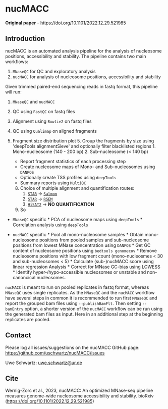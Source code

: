 # nucMACC

**Original paper** - https://doi.org/10.1101/2022.12.29.521985

## Introduction
nucMACC is an automated analysis pipeline for the analysis of nucleosome positions, accessibility and stability. The pipeline contains two main workflows:

1. `MNaseQC` for QC and  exploratory analysis
2. `nucMACC` for analysis of nucleosome positions, accessibility and stability

Given trimmed paired-end sequencing reads in fastq format, this pipeline will run:

1. `MNaseQC` and `nucMACC`
  1. QC using `FastQC` on fastq files
  2. Alignment using `Bowtie2` on fastq files
  3. QC using `Qualimap` on aligned fragments
  4. Fragment size distribution plot
        5. Group the fragments by size using 'deepTools alignmentSieve' and optionally filter blacklisted regions
                1. Mono-nucleosome (140 - 200 bp)
                2. Sub-nucleosome (< 140 bp)
        * Report fragment statistics of each processing step
        * Create nucleosome maps of Mono- and Sub-nucleosomes using `DANPOS`
        * Optionally create TSS profiles using `deepTools`
        * Summary reports using `MultiQC`

        8. Choice of multiple alignment and quantification routes:
           1. [`STAR`](https://github.com/alexdobin/STAR) -> [`Salmon`](https://combine-lab.github.io/salmon/)
           2. [`STAR`](https://github.com/alexdobin/STAR) -> [`RSEM`](https://github.com/deweylab/RSEM)
           3. [`HiSAT2`](https://ccb.jhu.edu/software/hisat2/index.shtml) -> **NO QUANTIFICATION**
        9. So

* `MNaseQC` specific
        * PCA of nucleosome maps using `deepTools`
        * Correlation analysis using `deepTools`

* `nucMACC` specific
        * Pool all mono-nucleosome samples
        * Obtain mono-nucleosome positions from pooled samples and sub-nucleosome positions from lowest MNase concentration using `DANPOS`
        * Get GC content of nucleosome positions using `bedtools genomecov`
        * Remove nucleosome positions with low fragment count (mono-nucleosmes < 30 and sub-nucleosomes < 5)
        * Calculate (sub-)nucMACC score using linear regression Analysis
        * Correct for MNase GC-bias using LOWESS
        * Identify hyper-/hypo-accessible nucleosomes or unstable and non-canoncical nucleosomes.

`nucMACC` is meant to run on pooled replicates in fastq format, whereas `MNaseQC` uses single replicates. As the `MNaseQC` and the `nucMACC` workflow have several steps in common it is recommended to run first `MNaseQC` and report the grouped bam files using `--publishBamFlt`. Then setting `--bamEntry` option, a shorter version of the `nucMACC` workflow can be run using the generated bam files as input. Here in an additional step at the beginning replicates are pooled.

## Contact

Please log all issues/suggestions on the nucMACC GitHub page: https://github.com/uschwartz/nucMACC/issues

Uwe Schwartz: uwe.schwartz@ur.de

## Cite

Wernig-Zorc et al., 2023, nucMACC: An optimized MNase-seq pipeline measures genome-wide nucleosome accessibility and stability. bioRxiv (https://doi.org/10.1101/2022.12.29.521985)

